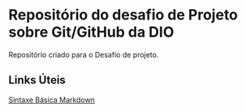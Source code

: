 # Repositório do desafio de Projeto sobre Git/GitHub da DIO
Repositório criado para o Desafio de projeto.

## Links Úteis
[Sintaxe Básica Markdown](https://www.markdownguide.org/basic-syntax/)
